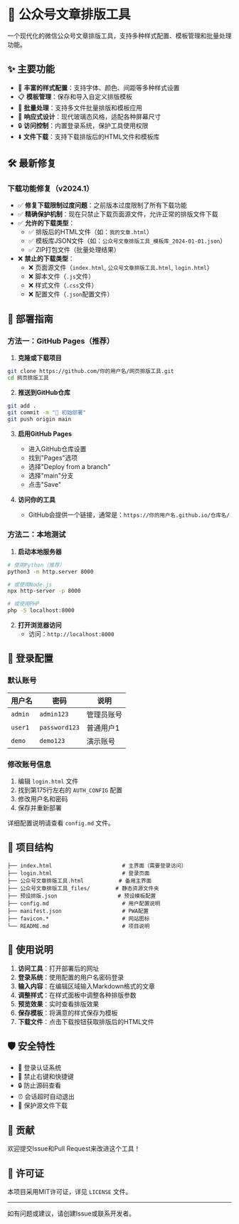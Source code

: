 # 📝 公众号文章排版工具

一个现代化的微信公众号文章排版工具，支持多种样式配置、模板管理和批量处理功能。

## ✨ 主要功能

- 🎨 **丰富的样式配置**：支持字体、颜色、间距等多种样式设置
- 📋 **模板管理**：保存和导入自定义排版模板
- 🔄 **批量处理**：支持多文件批量排版和模板应用
- 📱 **响应式设计**：现代玻璃态风格，适配各种屏幕尺寸
- 🔒 **访问控制**：内置登录系统，保护工具使用权限
- ⬇️ **文件下载**：支持下载排版后的HTML文件和模板库

## 🛠️ 最新修复

### 下载功能修复（v2024.1）
- ✅ **修复下载限制过度问题**：之前版本过度限制了所有下载功能
- ✅ **精确保护机制**：现在只禁止下载页面源文件，允许正常的排版文件下载
- ✅ **允许的下载类型**：
  - ✅ 排版后的HTML文件（如：`我的文章.html`）
  - ✅ 模板库JSON文件（如：`公众号文章排版工具_模板库_2024-01-01.json`）
  - ✅ ZIP打包文件（批量处理结果）
- ❌ **禁止的下载类型**：
  - ❌ 页面源文件（`index.html`, `公众号文章排版工具.html`, `login.html`）
  - ❌ 脚本文件（`.js`文件）
  - ❌ 样式文件（`.css`文件）
  - ❌ 配置文件（`.json`配置文件）

## 🚀 部署指南

### 方法一：GitHub Pages（推荐）

1. **克隆或下载项目**
```bash
git clone https://github.com/你的用户名/网页排版工具.git
cd 网页排版工具
```

2. **推送到GitHub仓库**
```bash
git add .
git commit -m "🚀 初始部署"
git push origin main
```

3. **启用GitHub Pages**
   - 进入GitHub仓库设置
   - 找到"Pages"选项
   - 选择"Deploy from a branch"
   - 选择"main"分支
   - 点击"Save"

4. **访问你的工具**
   - GitHub会提供一个链接，通常是：`https://你的用户名.github.io/仓库名/`

### 方法二：本地测试

1. **启动本地服务器**
```bash
# 使用Python（推荐）
python3 -m http.server 8000

# 或使用Node.js
npx http-server -p 8000

# 或使用PHP
php -S localhost:8000
```

2. **打开浏览器访问**
   - 访问：`http://localhost:8000`

## 🔐 登录配置

### 默认账号
| 用户名 | 密码 | 说明 |
|--------|------|------|
| `admin` | `admin123` | 管理员账号 |
| `user1` | `password123` | 普通用户1 |
| `demo` | `demo123` | 演示账号 |

### 修改账号信息
1. 编辑 `login.html` 文件
2. 找到第175行左右的 `AUTH_CONFIG` 配置
3. 修改用户名和密码
4. 保存并重新部署

详细配置说明请查看 `config.md` 文件。

## 📁 项目结构

```
├── index.html                      # 主界面（需要登录访问）
├── login.html                      # 登录页面
├── 公众号文章排版工具.html           # 备用主界面
├── 公众号文章排版工具_files/        # 静态资源文件夹
├── 预设排版.json                   # 预设模板配置
├── config.md                       # 用户配置说明
├── manifest.json                   # PWA配置
├── favicon.*                       # 网站图标
└── README.md                       # 项目说明
```

## 🔧 使用说明

1. **访问工具**：打开部署后的网址
2. **登录系统**：使用配置的用户名密码登录
3. **输入内容**：在编辑区域输入Markdown格式的文章
4. **调整样式**：在样式面板中调整各种排版参数
5. **预览效果**：实时查看排版效果
6. **保存模板**：将满意的样式保存为模板
7. **下载文件**：点击下载按钮获取排版后的HTML文件

## 🛡️ 安全特性

- 🔐 登录认证系统
- 🚫 禁止右键和快捷键
- 🔒 防止源码查看
- ⏰ 会话超时自动退出
- 📁 保护源文件下载

## 🤝 贡献

欢迎提交Issue和Pull Request来改进这个工具！

## 📄 许可证

本项目采用MIT许可证，详见 `LICENSE` 文件。

---

如有问题或建议，请创建Issue或联系开发者。
